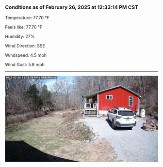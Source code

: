 ### Conditions as of February 26, 2025 at 12:33:14 PM CST 

Temperature: 77.70 &deg;F

Feels like: 77.70 &deg;F

Humidity: 27%

Wind Direction: SSE

Windspeed: 4.5 mph

Wind Gust: 5.8 mph

---

<img src="./images/latest.jpeg"/>

